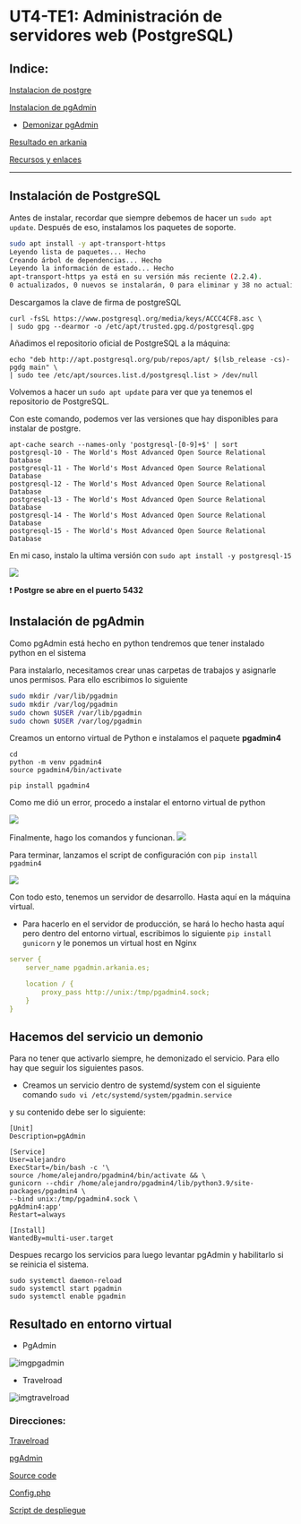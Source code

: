 # UT4-TE1: Administración de servidores web (PostgreSQL)

## **Indice:**

[Instalacion de postgre](#instalación-de-postgresql)

[Instalacion de pgAdmin](#instalación-de-pgadmin)
- [Demonizar pgAdmin](#hacemos-del-servicio-un-demonio)

[Resultado en arkania](#resultado-en-entorno-virtual)

[Recursos y enlaces](#direcciones)

------------------

## **Instalación de PostgreSQL**

Antes de instalar, recordar que siempre debemos de hacer un `sudo apt update`. Después de eso, instalamos los paquetes de soporte.

```bash
sudo apt install -y apt-transport-https
Leyendo lista de paquetes... Hecho
Creando árbol de dependencias... Hecho
Leyendo la información de estado... Hecho
apt-transport-https ya está en su versión más reciente (2.2.4).
0 actualizados, 0 nuevos se instalarán, 0 para eliminar y 38 no actualizados.
```

Descargamos la clave de firma de postgreSQL

```shell
curl -fsSL https://www.postgresql.org/media/keys/ACCC4CF8.asc \
| sudo gpg --dearmor -o /etc/apt/trusted.gpg.d/postgresql.gpg
```

Añadimos el repositorio oficial de PostgreSQL a la máquina:

```shell
echo "deb http://apt.postgresql.org/pub/repos/apt/ $(lsb_release -cs)-pgdg main" \
| sudo tee /etc/apt/sources.list.d/postgresql.list > /dev/null
```

Volvemos a hacer un `sudo apt update` para ver que ya tenemos el repositorio de PostgreSQL.

Con este comando, podemos ver las versiones que hay disponibles para instalar de postgre.

```shell
apt-cache search --names-only 'postgresql-[0-9]+$' | sort
postgresql-10 - The World's Most Advanced Open Source Relational Database
postgresql-11 - The World's Most Advanced Open Source Relational Database
postgresql-12 - The World's Most Advanced Open Source Relational Database
postgresql-13 - The World's Most Advanced Open Source Relational Database
postgresql-14 - The World's Most Advanced Open Source Relational Database
postgresql-15 - The World's Most Advanced Open Source Relational Database
```

En mi caso, instalo la ultima versión con `sudo apt install -y postgresql-15`

![](./img/pg1)

❗ **Postgre se abre en el puerto 5432**

## **Instalación de pgAdmin**

Como pgAdmin está hecho en python tendremos que tener instalado python en el sistema

Para instalarlo, necesitamos crear unas carpetas de trabajos y asignarle unos permisos. Para ello escribimos lo siguiente

```bash
sudo mkdir /var/lib/pgadmin
sudo mkdir /var/log/pgadmin
sudo chown $USER /var/lib/pgadmin
sudo chown $USER /var/log/pgadmin
```

Creamos un entorno virtual de Python e instalamos el paquete **pgadmin4**

```shell
cd
python -m venv pgadmin4
source pgadmin4/bin/activate

pip install pgadmin4
```

Como me dió un error, procedo a instalar el entorno virtual de python

![](img/py1.png)

Finalmente, hago los comandos y funcionan.
![](img/py2.png)

Para terminar, lanzamos el script de configuración con `pip install pgadmin4`

![](img/admin1.png)

Con todo esto, tenemos un servidor de desarrollo. Hasta aquí en la máquina virtual.

- Para hacerlo en el servidor de producción, se hará lo hecho hasta aquí pero dentro del entorno virtual, escribimos lo siguiente `pip install gunicorn` y le ponemos un virtual host en Nginx

```yaml
server {
    server_name pgadmin.arkania.es;

    location / {
        proxy_pass http://unix:/tmp/pgadmin4.sock;
    }
}
```

## **Hacemos del servicio un demonio**

Para no tener que activarlo siempre, he demonizado el servicio. Para ello hay que seguir los siguientes pasos.

- Creamos un servicio dentro de systemd/system con el siguiente comando `sudo vi /etc/systemd/system/pgadmin.service`

y su contenido debe ser lo siguiente:

```
[Unit]
Description=pgAdmin

[Service]
User=alejandro
ExecStart=/bin/bash -c '\
source /home/alejandro/pgadmin4/bin/activate && \
gunicorn --chdir /home/alejandro/pgadmin4/lib/python3.9/site-packages/pgadmin4 \
--bind unix:/tmp/pgadmin4.sock \
pgAdmin4:app'
Restart=always

[Install]
WantedBy=multi-user.target
```

Despues recargo los servicios para luego levantar pgAdmin y habilitarlo si se reinicia el sistema.

```shell
sudo systemctl daemon-reload
sudo systemctl start pgadmin
sudo systemctl enable pgadmin
```

## **Resultado en entorno virtual**

- PgAdmin

![imgpgadmin](img/pgadmin.png)

- Travelroad

![imgtravelroad](img/travelroad.png)

### **Direcciones:**

[Travelroad](http://php.travelroad.alu7396.arkania.es/)

[pgAdmin](http://pgadmin.alu7396.arkania.es)

[Source code](../pgapp/src/index.php)

[Config.php](../pgapp/src/config.php)

[Script de despliegue](../script.sh)